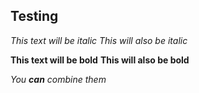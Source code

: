 ## Testing 
*This text will be italic*
_This will also be italic_

**This text will be bold**
__This will also be bold__

_You **can** combine them_
